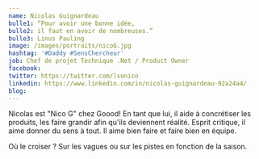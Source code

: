 ```yaml
---
name: Nicolas Guignardeau
bulle1: “Pour avoir une bonne idée,
bulle2: il faut en avoir de nombreuses.” 
bulle3: Linus Pauling
image: /images/portraits/nicoG.jpg
hashtag: '#Daddy #SensChercheur'
job: Chef de projet Technique .Net / Product Owner
facebook: 
twitter: https://twitter.com/lsonico
linkedin: https://www.linkedin.com/in/nicolas-guignardeau-92a24a4/
blog: 
---
```

Nicolas est "Nico G" chez Goood! En tant que lui, il aide à concrétiser les produits, les faire grandir afin qu'ils deviennent réalité. Esprit critique, il aime donner du sens à tout.
Il aime bien faire et faire bien en équipe.

Où le croiser ?
Sur les vagues ou sur les pistes en fonction de la saison.